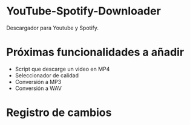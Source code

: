 # YouTube-Spotify-Downloader
Descargador para Youtube y Spotify.

# Próximas funcionalidades a añadir
- Script que descarge un video en MP4
- Seleccionador de calidad
- Conversión a MP3
- Conversión a WAV

#  Registro de cambios